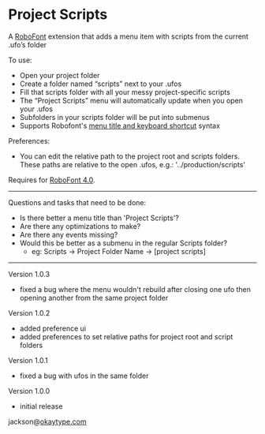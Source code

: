 # Project Scripts

A [RoboFont] extension that adds a menu item with scripts from the current .ufo’s folder

To use:
- Open your project folder
- Create a folder named “scripts” next to your .ufos
- Fill that scripts folder with all your messy project-specific scripts
- The “Project Scripts” menu will automatically update when you open your .ufos
- Subfolders in your scripts folder will be put into submenus
- Supports Robofont's [menu title and keyboard shortcut] syntax

Preferences:
- You can edit the relative path to the project root and scripts folders. These paths are relative to the open .ufos, e.g.: '../production/scripts'


Requires for [RoboFont 4.0].

- - -

Questions and tasks that need to be done:
- Is there better a menu title than 'Project Scripts'?
- Are there any optimizations to make?
- Are there any events missing?
- Would this be better as a submenu in the regular Scripts folder?
    - eg: Scripts -> Project Folder Name -> [project scripts]

- - -

Version 1.0.3
- fixed a bug where the menu wouldn't rebuild after closing one ufo then opening another from the same project folder

Version 1.0.2
- added preference ui
- added preferences to set relative paths for project root and script folders

Version 1.0.1
- fixed a bug with ufos in the same folder

Version 1.0.0
- initial release

jackson@[okaytype.com]


[okaytype.com]: https://okaytype.com
[RoboFont]: https://robofont.com
[RoboFont 4.0]: https://forum.robofont.com/topic/804/robofont-four
[Menu title and keyboard shortcut]: https://www.robofont.com/documentation/reference/workspace/scripting-window/?highlight=menuTitle#menu-title-and-keyboard-shortcut
